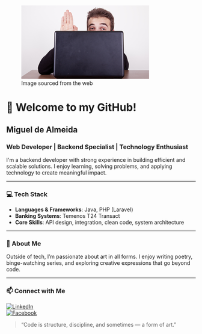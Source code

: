 <figure>
  <img src="https://github.com/Guel-Almeida/Guel-Almeida/blob/master/timido.png" width="auto">
  <figcaption>Image sourced from the web</figcaption>
</figure>

# 👋 Welcome to my GitHub!

## Miguel de Almeida

### Web Developer | Backend Specialist | Technology Enthusiast

I'm a backend developer with strong experience in building efficient and scalable solutions. I enjoy learning, solving problems, and applying technology to create meaningful impact.

---

### 💻 Tech Stack
- **Languages & Frameworks**: Java, PHP (Laravel)
- **Banking Systems**: Temenos T24 Transact
- **Core Skills**: API design, integration, clean code, system architecture

---

### 📌 About Me
Outside of tech, I’m passionate about art in all forms. I enjoy writing poetry, binge-watching series, and exploring creative expressions that go beyond code.

---

### 📫 Connect with Me
[![LinkedIn](https://img.shields.io/badge/-GuelAlmeida-blue?style=flat-square&logo=Linkedin&logoColor=white&link=https://www.linkedin.com/in/guel-almeida-2217271ab/)](https://www.linkedin.com/in/guel-almeida-2217271ab/)  
[![Facebook](https://img.shields.io/badge/-guelgaietaalmeida-c14438?style=flat-square&logo=Facebook&logoColor=white&link=https://web.facebook.com/micanjel)](https://web.facebook.com/micanjel)

> “Code is structure, discipline, and sometimes — a form of art.”
